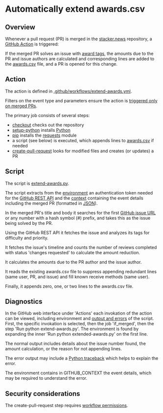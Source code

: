 # Automatically extend awards.csv

## Overview

Whenever a pull request (PR) is merged in the [stacker.news](https://github.com/stackernews/stacker.news) repository, a [GitHub Action](https://docs.github.com/en/actions) is triggered:

If the merged PR solves an issue with [award tags](https://github.com/stackernews/stacker.news?tab=readme-ov-file#contributing),
the amounts due to the PR and issue authors are calculated and corresponding lines are added to the [awards.csv](https://github.com/stackernews/stacker.news/blob/master/awards.csv) file,
and a PR is opened for this change.

## Action

The action is defined in [.github/workflows/extend-awards.yml](.github/workflows/extend-awards.yml).

Filters on the event type and parameters ensure the action is [triggered only on merged PRs](https://stackoverflow.com/questions/60710209/trigger-github-actions-only-when-pr-is-merged).

The primary job consists of several steps:
  - [checkout](https://github.com/actions/checkout) checks out the repository
  - [setup-python](https://github.com/actions/setup-python) installs [Python](https://en.wikipedia.org/wiki/Python_(programming_language))
  - [pip](https://en.wikipedia.org/wiki/Pip_%28package_manager%29) installs the [requests](https://docs.python-requests.org/en/latest/index.html) module
  - a script (see below) is executed, which appends lines to [awards.csv](awards.csv) if needed
  - [create-pull-request](https://github.com/peter-evans/create-pull-request) looks for modified files and creates (or updates) a PR

## Script

The script is [extend-awards.py](extend-awards.py).

The script extracts from the [environment](https://en.wikipedia.org/wiki/Environment_variable) an authentication token needed for the [GitHub REST API](https://docs.github.com/en/rest/about-the-rest-api/about-the-rest-api) and the [context](https://docs.github.com/en/actions/writing-workflows/choosing-what-your-workflow-does/accessing-contextual-information-about-workflow-runs) containing the event details including the merged PR (formatted in [JSON](https://en.wikipedia.org/wiki/JSON)).

In the merged PR's title and body it searches for the first [GitHub issue URL](https://github.com/stackernews/stacker.news/issues/) or any number with a hash symbol (#) prefix, and takes this as the issue being solved by the PR.

Using the GitHub REST API it fetches the issue and analyzes its tags for difficulty and priority.

It fetches the issue's timeline and counts the number of reviews completed with status 'changes requested' to calculate the amount reduction.

It calculates the amounts due to the PR author and the issue author.

It reads the existing awards.csv file to suppress appending redundant lines (same user, PR, and issue) and fill known receive methods (same user).

Finally, it appends zero, one, or two lines to the awards.csv file.

## Diagnostics

In the GitHub web interface under 'Actions' each invokation of the action can be viewed, including environment and [output and errors](https://en.wikipedia.org/wiki/Standard_streams) of the script. First, the specific invokation is selected, then the job 'if_merged', then the step 'Run python extend-awards.py'. The environment is found by expanding the inner 'Run python extended-awards.py' on the first line.

The normal output includes details about the issue number found, the amount calculation, or the reason for not appending lines.

The error output may include a [Python traceback](https://realpython.com/python-traceback/) which helps to explain the error.

The environment contains in GITHUB_CONTEXT the event details, which may be required to understand the error.

## Security considerations

The create-pull-request step requires [workflow permissions](https://github.com/peter-evans/create-pull-request#workflow-permissions).
